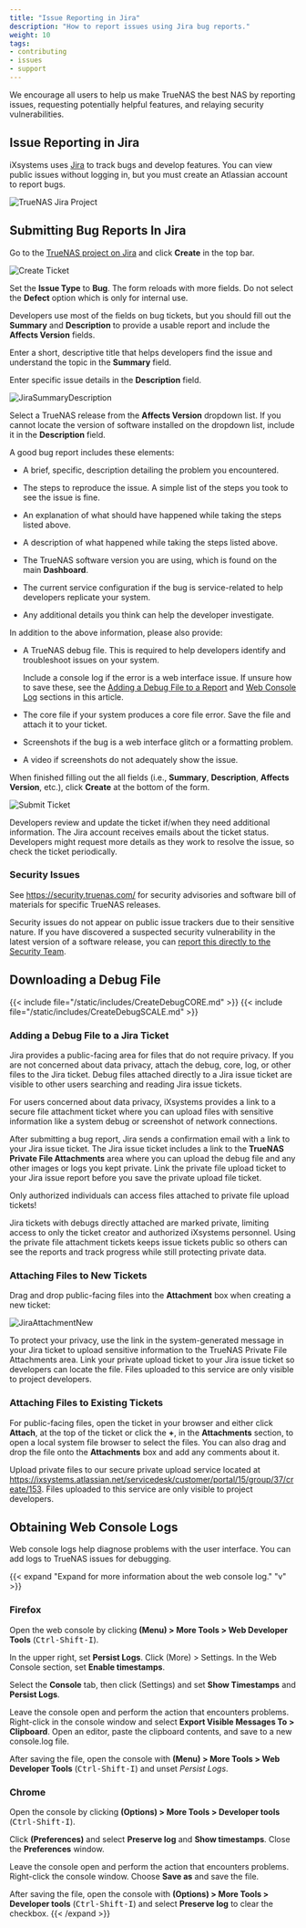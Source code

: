 ```yaml
---
title: "Issue Reporting in Jira"
description: "How to report issues using Jira bug reports."
weight: 10
tags:
- contributing
- issues
- support
---
```


We encourage all users to help us make TrueNAS the best NAS by reporting issues, requesting potentially helpful features, and relaying security vulnerabilities.  

## Issue Reporting in Jira
iXsystems uses [Jira](https://www.atlassian.com/software/jira) to track bugs and develop features.
You can view public issues without logging in, but you must create an Atlassian account to report bugs.

![TrueNAS Jira Project](/images/Contribute/Jira.png "TrueNAS Jira Project")

## Submitting Bug Reports In Jira

Go to the [TrueNAS project on Jira](https://ixsystems.atlassian.net/jira/software/c/projects/NAS/issues) and click **Create** in the top bar.

![Create Ticket](/images/Contribute/JiraCreate.png "Create Ticket")

Set the **Issue Type** to **Bug**. The form reloads with more fields. Do not select the **Defect** option which is only for internal use.

Developers use most of the fields on bug tickets, but you should fill out the **Summary** and **Description** to provide a usable report and include the **Affects Version** fields.

Enter a short, descriptive title that helps developers find the issue and understand the topic in the **Summary** field.

Enter specific issue details in the **Description** field.

![JiraSummaryDescription](/images/Contribute/JiraSummaryDescription.png "Summary and Description Field")

Select a TrueNAS release from the **Affects Version** dropdown list. If you cannot locate the version of software installed on the dropdown list, include it in the **Description** field.

A good bug report includes these elements:

* A brief, specific, description detailing the problem you encountered.

* The steps to reproduce the issue. A simple list of the steps you took to see the issue is fine.

* An explanation of what should have happened while taking the steps listed above.

* A description of what happened while taking the steps listed above.

* The TrueNAS software version you are using, which is found on the main **Dashboard**.

* The current service configuration if the bug is service-related to help developers replicate your system.

* Any additional details you think can help the developer investigate.

In addition to the above information, please also provide:

* A TrueNAS debug file. This is required to help developers identify and troubleshoot issues on your system.
  
  Include a console log if the error is a web interface issue.
  If unsure how to save these, see the [Adding a Debug File to a Report](#adding-a-debug-file-to-a-jira-ticket) and [Web Console Log](#obtaining-web-console-logs) sections in this article.

* The core file if your system produces a core file error. Save the file and attach it to your ticket.

* Screenshots if the bug is a web interface glitch or a formatting problem.

* A video if screenshots do not adequately show the issue.

When finished filling out the all fields (i.e., **Summary**, **Description**, **Affects Version**, etc.), click **Create** at the bottom of the form.

![Submit Ticket](/images/Contribute/JiraCreateBottom.png "Submit Ticket")

Developers review and update the ticket if/when they need additional information.
The Jira account receives emails about the ticket status.
Developers might request more details as they work to resolve the issue, so check the ticket periodically.

### Security Issues
See https://security.truenas.com/ for security advisories and software bill of materials for specific TrueNAS releases.

Security issues do not appear on public issue trackers due to their sensitive nature.
If you have discovered a suspected security vulnerability in the latest version of a software release, you can [report this directly to the Security Team](mailto:security-officer@ixsystems.com).

## Downloading a Debug File
{{< include file="/static/includes/CreateDebugCORE.md" >}}
{{< include file="/static/includes/CreateDebugSCALE.md" >}}

### Adding a Debug File to a Jira Ticket
Jira provides a public-facing area for files that do not require privacy.
If you are not concerned about data privacy, attach the debug, core, log, or other files to the Jira ticket.
Debug files attached directly to a Jira issue ticket are visible to other users searching and reading Jira issue tickets.

For users concerned about data privacy, iXsystems provides a link to a secure file attachment ticket where you can upload files with sensitive information like a system debug or screenshot of network connections.

After submitting a bug report, Jira sends a confirmation email with a link to your Jira issue ticket.
The Jira issue ticket includes a link to the **TrueNAS Private File Attachments** area where you can upload the debug file and any other images or logs you kept private. 
Link the private file upload ticket to your Jira issue report before you save the private upload file ticket.

Only authorized individuals can access files attached to private file upload tickets!

Jira tickets with debugs directly attached are marked private, limiting access to only the ticket creator and authorized iXsystems personnel. 
Using the private file attachment tickets keeps issue tickets public so others can see the reports and track progress while still protecting private data.

### Attaching Files to New Tickets
Drag and drop public-facing files into the **Attachment** box when creating a new ticket:

![JiraAttachmentNew](/images/Contribute/newjiraattachments.png "NAS Project Bug Creation Form")

To protect your privacy, use the link in the system-generated message in your Jira ticket to upload sensitive information to the TrueNAS Private File Attachments area.
Link your private upload ticket to your Jira issue ticket so developers can locate the file. Files uploaded to this service are only visible to project developers.

### Attaching Files to Existing Tickets
For public-facing files, open the ticket in your browser and either click **Attach**, at the top of the ticket or click the **+**, in the **Attachments** section, to open a local system file browser to select the files.
You can also drag and drop the file onto the **Attachments** box and add any comments about it.

Upload private files to our secure private upload service located at
https://ixsystems.atlassian.net/servicedesk/customer/portal/15/group/37/create/153. Files uploaded to this service are only visible to project developers.

## Obtaining Web Console Logs
Web console logs help diagnose problems with the user interface.
You can add logs to TrueNAS issues for debugging.

{{< expand "Expand for more information about the web console log." "v" >}}

### Firefox
Open the web console by clicking <i class="fa fa-bars" aria-hidden="true" title="Menu"></i> **(Menu) > More Tools > Web Developer Tools** (<kbd>Ctrl-Shift-I</kbd>).

In the upper right, set **Persist Logs**.
Click <i class="fa fa-bars" aria-hidden="true" title="More"></i> (More) > Settings. In the Web Console section, set **Enable timestamps**.

Select the **Console** tab, then click <i class="fa fa-cog" aria-hidden="true" title="Settings"></i> (Settings) and set **Show Timestamps** and **Persist Logs**.

Leave the console open and perform the action that encounters problems.
Right-click in the console window and select **Export Visible Messages To > Clipboard**.
Open an editor, paste the clipboard contents, and save to a new <file>console.log</file> file.

After saving the file, open the console with <i class="fa fa-bars" aria-hidden="true" title="Menu"></i> **(Menu) > More Tools > Web Developer Tools** (<kbd>Ctrl-Shift-I</kbd>) and unset *Persist Logs*.

### Chrome
Open the console by clicking <i class="fa fa-ellipsis-v" aria-hidden="true" title="Options"></i> **(Options) > More Tools > Developer tools** (<kbd>Ctrl-Shift-I</kbd>).

Click <i class="fa fa-cog" aria-hidden="true" title="Settings"></i> **(Preferences)** and select **Preserve log** and **Show timestamps**. Close the **Preferences** window.

Leave the console open and perform the action that encounters problems. Right-click the console window. Choose **Save as** and save the file.

After saving the file, open the console with <i class="fa fa-ellipsis-v" aria-hidden="true" title="Options"></i> **(Options) > More Tools > Developer tools** (<kbd>Ctrl-Shift-I</kbd>) and select **Preserve log** to clear the checkbox.
{{< /expand >}}
